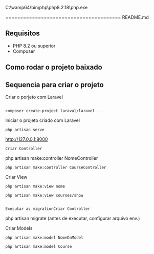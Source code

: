 C:\wamp64\bin\php\php8.2.18\php.exe

=======================================
README.md

## Requisitos

* PHP 8.2 ou superior
* Composer

## Como rodar o projeto baixado


## Sequencia para criar o projeto
Criar o porjeto com Laravel
```

composer create-project laraval/laravel .
```

Iniciar o projeto criado com Laravel
```
php artisan serve
```
http://127.0.0.1:8000
```
Criar Controller
```
php artisan make:controller NomeController
```
php artisan make:controller CourseController
```

Criar View
```
php artisan make:view nome

php artisan make:view courses/show 


Executar as migrationCriar Controller
```
php artisan migrate (antes de executar, configurar arquivo env.)

Criar Models
```
php artisan make:model NomeDaModel

php artisan make:model Course